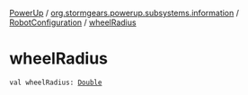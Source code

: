 [PowerUp](../../index.md) / [org.stormgears.powerup.subsystems.information](../index.md) / [RobotConfiguration](index.md) / [wheelRadius](./wheel-radius.md)

# wheelRadius

`val wheelRadius: `[`Double`](https://kotlinlang.org/api/latest/jvm/stdlib/kotlin/-double/index.html)